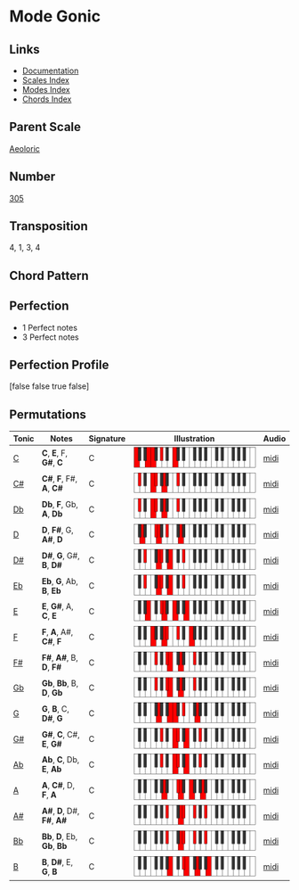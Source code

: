 # Mode Gonic

## Links

- [Documentation](README.md)
- [Scales Index](Scales.md)
- [Modes Index](Modes.md)
- [Chords Index](Chords.md)

## Parent Scale

[Aeoloric](ScaleAeoloric.md)

## Number

[305](https://ianring.com/musictheory/scales/305)

## Transposition

4, 1, 3, 4

## Chord Pattern



## Perfection

- 1 Perfect notes
- 3 Perfect notes

## Perfection Profile

[false false true false]

## Permutations

| Tonic | Notes | Signature | Illustration | Audio |
|-------|-------|-----------|--------------|-------|
| [C](ModeCNaturalGonic.md) | **C**, **E**, F, **G#**, **C** | C | ![CNaturalGonic](ModeCNaturalGonic.png) | [midi](https://github.com/edipermadi/music/blob/main/docs/ModeCNaturalGonic.mid?raw=true) |
| [C#](ModeCSharpGonic.md) | **C#**, **F**, F#, **A**, **C#** | C | ![CSharpGonic](ModeCSharpGonic.png) | [midi](https://github.com/edipermadi/music/blob/main/docs/ModeCSharpGonic.mid?raw=true) |
| [Db](ModeDFlatGonic.md) | **Db**, **F**, Gb, **A**, **Db** | C | ![DFlatGonic](ModeDFlatGonic.png) | [midi](https://github.com/edipermadi/music/blob/main/docs/ModeDFlatGonic.mid?raw=true) |
| [D](ModeDNaturalGonic.md) | **D**, **F#**, G, **A#**, **D** | C | ![DNaturalGonic](ModeDNaturalGonic.png) | [midi](https://github.com/edipermadi/music/blob/main/docs/ModeDNaturalGonic.mid?raw=true) |
| [D#](ModeDSharpGonic.md) | **D#**, **G**, G#, **B**, **D#** | C | ![DSharpGonic](ModeDSharpGonic.png) | [midi](https://github.com/edipermadi/music/blob/main/docs/ModeDSharpGonic.mid?raw=true) |
| [Eb](ModeEFlatGonic.md) | **Eb**, **G**, Ab, **B**, **Eb** | C | ![EFlatGonic](ModeEFlatGonic.png) | [midi](https://github.com/edipermadi/music/blob/main/docs/ModeEFlatGonic.mid?raw=true) |
| [E](ModeENaturalGonic.md) | **E**, **G#**, A, **C**, **E** | C | ![ENaturalGonic](ModeENaturalGonic.png) | [midi](https://github.com/edipermadi/music/blob/main/docs/ModeENaturalGonic.mid?raw=true) |
| [F](ModeFNaturalGonic.md) | **F**, **A**, A#, **C#**, **F** | C | ![FNaturalGonic](ModeFNaturalGonic.png) | [midi](https://github.com/edipermadi/music/blob/main/docs/ModeFNaturalGonic.mid?raw=true) |
| [F#](ModeFSharpGonic.md) | **F#**, **A#**, B, **D**, **F#** | C | ![FSharpGonic](ModeFSharpGonic.png) | [midi](https://github.com/edipermadi/music/blob/main/docs/ModeFSharpGonic.mid?raw=true) |
| [Gb](ModeGFlatGonic.md) | **Gb**, **Bb**, B, **D**, **Gb** | C | ![GFlatGonic](ModeGFlatGonic.png) | [midi](https://github.com/edipermadi/music/blob/main/docs/ModeGFlatGonic.mid?raw=true) |
| [G](ModeGNaturalGonic.md) | **G**, **B**, C, **D#**, **G** | C | ![GNaturalGonic](ModeGNaturalGonic.png) | [midi](https://github.com/edipermadi/music/blob/main/docs/ModeGNaturalGonic.mid?raw=true) |
| [G#](ModeGSharpGonic.md) | **G#**, **C**, C#, **E**, **G#** | C | ![GSharpGonic](ModeGSharpGonic.png) | [midi](https://github.com/edipermadi/music/blob/main/docs/ModeGSharpGonic.mid?raw=true) |
| [Ab](ModeAFlatGonic.md) | **Ab**, **C**, Db, **E**, **Ab** | C | ![AFlatGonic](ModeAFlatGonic.png) | [midi](https://github.com/edipermadi/music/blob/main/docs/ModeAFlatGonic.mid?raw=true) |
| [A](ModeANaturalGonic.md) | **A**, **C#**, D, **F**, **A** | C | ![ANaturalGonic](ModeANaturalGonic.png) | [midi](https://github.com/edipermadi/music/blob/main/docs/ModeANaturalGonic.mid?raw=true) |
| [A#](ModeASharpGonic.md) | **A#**, **D**, D#, **F#**, **A#** | C | ![ASharpGonic](ModeASharpGonic.png) | [midi](https://github.com/edipermadi/music/blob/main/docs/ModeASharpGonic.mid?raw=true) |
| [Bb](ModeBFlatGonic.md) | **Bb**, **D**, Eb, **Gb**, **Bb** | C | ![BFlatGonic](ModeBFlatGonic.png) | [midi](https://github.com/edipermadi/music/blob/main/docs/ModeBFlatGonic.mid?raw=true) |
| [B](ModeBNaturalGonic.md) | **B**, **D#**, E, **G**, **B** | C | ![BNaturalGonic](ModeBNaturalGonic.png) | [midi](https://github.com/edipermadi/music/blob/main/docs/ModeBNaturalGonic.mid?raw=true) |
